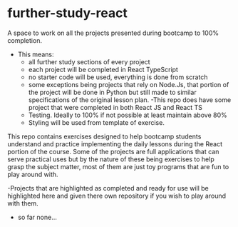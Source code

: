 # further-study-react
A space to work on all the projects presented during bootcamp to 100% completion.
- This means:
  - all further study sections of every project
  - each project will be completed in React TypeScript
  - no starter code will be used, everything is done from scratch
  - some exceptions being projects that rely on Node.Js, that portion of the project will be done in Python but still made to similar specifications of the original lesson plan.
  -This repo does have some project that were completed in both React JS and React TS
  - Testing. Ideally to 100% if not possible at least maintain above 80%
  - Styling will be used from template of exercise.

This repo contains exercises designed to help bootcamp students understand and practice implementing the daily lessons during the React portion of the course. Some of the projects are full applications that can serve practical uses but by the nature of these being exercises to help grasp the subject matter, most of them are just toy programs that are fun to play around with.

-Projects that are highlighted as completed and ready for use will be highlighted here and given there own repository if you wish to play around with them.
- so far none...
